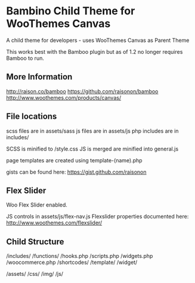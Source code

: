 Bambino Child Theme for WooThemes Canvas
==========================================

A child theme for developers - uses WooThemes Canvas as Parent Theme

This works best with the Bamboo plugin but as of 1.2 no longer requires Bamboo to run.

## More Information
http://raison.co/bamboo
https://github.com/raisonon/bamboo
http://www.woothemes.com/products/canvas/


## File locations

scss files are in assets/sass
js files are in assets/js
php includes are in includes/

SCSS is minified to /style.css
JS is merged are minified into general.js

page templates are created using template-(name).php

gists can be found here: https://gist.github.com/raisonon


## Flex Slider

Woo Flex Slider enabled.

JS controls in assets/js/flex-nav.js
Flexslider properties documented here: http://www.woothemes.com/flexslider/


## Child Structure


/includes/
	/functions/
		/hooks.php
		/scripts.php
		/widgets.php
		/woocommerce.php
	/shortcodes/
	/template/
	/widget/
	
	
/assets/
	/css/
	/img/
	/js/
